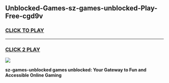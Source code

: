 
## Unblocked-Games-sz-games-unblocked-Play-Free-cgd9v
<h3>
<a href="https://premium76.site?title=sz-games-unblocked&ref=18A">CLICK TO PLAY</a></h3>
<hr>

<h3>
<a href="https://premium76.site?title=sz-games-unblocked&ref=18A">CLICK 2 PLAY</a>
  
</h3>

<a href="https://premium76.site?title=sz-games-unblocked&ref=18A"><img src="https://clearcache.store/games.png"></a>


**sz-games-unblocked games unblocked: Your Gateway to Fun and Accessible Online Gaming**
